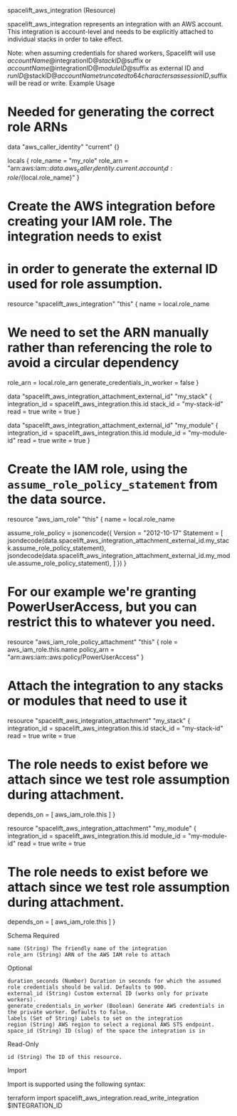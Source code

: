 spacelift_aws_integration (Resource)

spacelift_aws_integration represents an integration with an AWS account. This integration is account-level and needs to be explicitly attached to individual stacks in order to take effect.

Note: when assuming credentials for shared workers, Spacelift will use $accountName@$integrationID@$stackID@$suffix or $accountName@$integrationID@$moduleID@$suffix as external ID and $runID@$stackID@$accountName truncated to 64 characters as session ID,$suffix will be read or write.
Example Usage

# Needed for generating the correct role ARNs
data "aws_caller_identity" "current" {}

locals {
  role_name = "my_role"
  role_arn  = "arn:aws:iam::${data.aws_caller_identity.current.account_id}:role/${local.role_name}"
}

# Create the AWS integration before creating your IAM role. The integration needs to exist
# in order to generate the external ID used for role assumption.
resource "spacelift_aws_integration" "this" {
  name = local.role_name

  # We need to set the ARN manually rather than referencing the role to avoid a circular dependency
  role_arn                       = local.role_arn
  generate_credentials_in_worker = false
}

data "spacelift_aws_integration_attachment_external_id" "my_stack" {
  integration_id = spacelift_aws_integration.this.id
  stack_id       = "my-stack-id"
  read           = true
  write          = true
}

data "spacelift_aws_integration_attachment_external_id" "my_module" {
  integration_id = spacelift_aws_integration.this.id
  module_id      = "my-module-id"
  read           = true
  write          = true
}

# Create the IAM role, using the `assume_role_policy_statement` from the data source.
resource "aws_iam_role" "this" {
  name = local.role_name

  assume_role_policy = jsonencode({
    Version = "2012-10-17"
    Statement = [
      jsondecode(data.spacelift_aws_integration_attachment_external_id.my_stack.assume_role_policy_statement),
      jsondecode(data.spacelift_aws_integration_attachment_external_id.my_module.assume_role_policy_statement),
    ]
  })
}

# For our example we're granting PowerUserAccess, but you can restrict this to whatever you need.
resource "aws_iam_role_policy_attachment" "this" {
  role       = aws_iam_role.this.name
  policy_arn = "arn:aws:iam::aws:policy/PowerUserAccess"
}

# Attach the integration to any stacks or modules that need to use it
resource "spacelift_aws_integration_attachment" "my_stack" {
  integration_id = spacelift_aws_integration.this.id
  stack_id       = "my-stack-id"
  read           = true
  write          = true

  # The role needs to exist before we attach since we test role assumption during attachment.
  depends_on = [
    aws_iam_role.this
  ]
}

resource "spacelift_aws_integration_attachment" "my_module" {
  integration_id = spacelift_aws_integration.this.id
  module_id      = "my-module-id"
  read           = true
  write          = true

  # The role needs to exist before we attach since we test role assumption during attachment.
  depends_on = [
    aws_iam_role.this
  ]
}

Schema
Required

    name (String) The friendly name of the integration
    role_arn (String) ARN of the AWS IAM role to attach

Optional

    duration_seconds (Number) Duration in seconds for which the assumed role credentials should be valid. Defaults to 900.
    external_id (String) Custom external ID (works only for private workers).
    generate_credentials_in_worker (Boolean) Generate AWS credentials in the private worker. Defaults to false.
    labels (Set of String) Labels to set on the integration
    region (String) AWS region to select a regional AWS STS endpoint.
    space_id (String) ID (slug) of the space the integration is in

Read-Only

    id (String) The ID of this resource.

Import

Import is supported using the following syntax:

terraform import spacelift_aws_integration.read_write_integration $INTEGRATION_ID